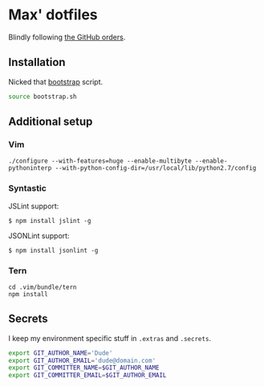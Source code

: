 # Max' dotfiles

Blindly following [the GitHub orders](http://dotfiles.github.com).

## Installation

Nicked that [bootstrap](https://github.com/mathiasbynens/dotfiles) script.

```bash
source bootstrap.sh
```

## Additional setup

### Vim

```
./configure --with-features=huge --enable-multibyte --enable-pythoninterp --with-python-config-dir=/usr/local/lib/python2.7/config
```

### Syntastic

JSLint support:

```
$ npm install jslint -g
```

JSONLint support:

```
$ npm install jsonlint -g
```

### Tern

```
cd .vim/bundle/tern
npm install
```

## Secrets

I keep my environment specific stuff in `.extras` and `.secrets`.

```bash
export GIT_AUTHOR_NAME='Dude'
export GIT_AUTHOR_EMAIL='dude@domain.com'
export GIT_COMMITTER_NAME=$GIT_AUTHOR_NAME
export GIT_COMMITTER_EMAIL=$GIT_AUTHOR_EMAIL
```

